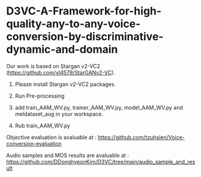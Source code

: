 # D3VC-A-Framework-for-high-quality-any-to-any-voice-conversion-by-discriminative-dynamic-and-domain



Our work is based on Stargan v2-VC2 (https://github.com/yl4579/StarGANv2-VC). 

1. Pleaze install Stargan v2-VC2 packages.

2. Run Pre-processing

3. add train_AAM_WV.py, trainer_AAM_WV.py, model_AAM_WV.py and meldataset_aug in your workspace.

4. Rub train_AAM_WV.py

Objective evaluation is avaluable at : https://github.com/tzuhsien/Voice-conversion-evaluation

Audio samples and MOS results are avaluable at : https://github.com/DDonghyeonKim/D3VC/tree/main/audio_sample_and_result
